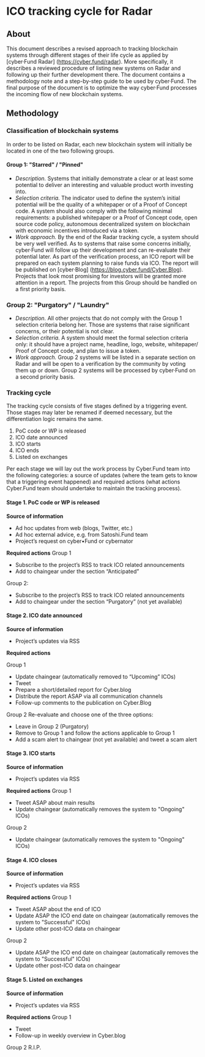 # ICO tracking cycle for Radar

## About

This document describes a revised approach to tracking blockchain systems through different stages of their life cycle as applied by [cyber·Fund Radar] (https://cyber.fund/radar). More specifically, it describes a reviewed procedure of listing new systems on Radar and following up their further development there. The document contains a methodology note and a step-by-step guide to be used by cyber·Fund. The final purpose of the document is to optimize the way cyber·Fund processes the incoming flow of new blockchain systems.

## Methodology
### Classification of blockchain systems 
In order to be listed on Radar, each new blockchain system will initially be located in one of the two following groups.

#### Group 1: "Starred" / "Pinned"

* _Description._ Systems that initially demonstrate a clear or at least some potential to deliver an interesting and valuable product worth investing into.
* _Selection criteria._ The indicator used to define the system’s initial potential will be the quality of a whitepaper or of a Proof of Concept code. A system should also comply with the following minimal requirements: a published whitepaper or a Proof of Concept code, open source code policy, autonomous decentralized system on blockchain with economic incentives introduced via a token.
* _Work approach._ By the end of the Radar tracking cycle, a system should be very well verified. As to systems that raise some concerns initially, cyber·Fund will follow up their development and can re-evaluate their potential later. As part of the verification process, an ICO report will be prepared on each system planning to raise funds via ICO. The report will be published on [cyber·Blog] (https://blog.cyber.fund/Cyber.Blog). Projects that look most promising for investors will be granted more attention in a report. The projects from this Group should be handled on a first priority basis.

### Group 2: "Purgatory" / "Laundry" 

* _Description._ All other projects that do not comply with the Group 1 selection criteria belong her. Those are systems that raise significant concerns, or their potential is not clear. 
* _Selection criteria._ A system should meet the formal selection criteria only: it should have a project name, headline, logo, website, whitepaper/ Proof of Concept code, and plan to issue a token.
* _Work approach._ Group 2 systems will be listed in a separate section on Radar and will be open to a verification by the community by voting them up or down. Group 2 systems will be processed by cyber·Fund on a second priority basis.

### Tracking cycle
The tracking cycle consists of five stages defined by a triggering event. Those stages may later be renamed if deemed necessary, but the differentiation logic remains the same.  

1. PoC code or WP is released
2. ICO date announced 
3. ICO starts
4. ICO ends
5. Listed on exchanges

Per each stage we will lay out the work process by Cyber.Fund team into the following categories: a source of updates (where the team gets to know that a triggering event happened) and required actions (what actions Cyber.Fund team should undertake to maintain the tracking process). 

#### Stage 1. PoC code or WP is released

**Source of information**
* Ad hoc updates from web (blogs, Twitter, etc.)
* Ad hoc external advice, e.g. from Satoshi.Fund team
* Project’s request on cyber•Fund or cybernator

**Required actions**
Group 1
* Subscribe to the project’s RSS to track ICO related announcements
* Add to chaingear under the section “Anticipated”

Group 2:
* Subscribe to the project’s RSS to track ICO related announcements
* Add to chaingear under the section “Purgatory” (not yet available)

#### Stage 2. ICO date announced

**Source of information**
* Project’s updates via RSS

**Required actions**

Group 1
* Update chaingear (automatically removed to “Upcoming” ICOs)
* Tweet
* Prepare a short/detailed report for Cyber.blog
* Distribute the report ASAP via all communication channels
* Follow-up comments to the publication on Cyber.Blog

Group 2
Re-evaluate and choose one of the three options:
 * Leave in Group 2 (Purgatory)
 * Remove to Group 1 and follow the actions applicable to Group 1
 * Add a scam alert to chaingear (not yet available) and tweet a scam alert

#### Stage 3. ICO starts

**Source of information**
* Project’s updates via RSS

**Required actions**
Group 1
* Tweet ASAP about main results
* Update chaingear (automatically removes the system to "Ongoing" ICOs) 

Group 2
* Update chaingear (automatically removes the system to "Ongoing" ICOs) 

#### Stage 4. ICO closes

**Source of information**
* Project’s updates via RSS

**Required actions**
Group 1
* Tweet ASAP about the end of ICO
* Update ASAP the ICO end date on chaingear (automatically removes the system to "Successful" ICOs) 
* Update other post-ICO data on chaingear

Group 2
* Update ASAP the ICO end date on chaingear (automatically removes the system to "Successful" ICOs) 
* Update other post-ICO data on chaingear

#### Stage 5. Listed on exchanges

**Source of information**
* Project’s updates via RSS

**Required actions**
Group 1
* Tweet
* Follow-up in weekly overview in Cyber.blog

Group 2
R.I.P.
